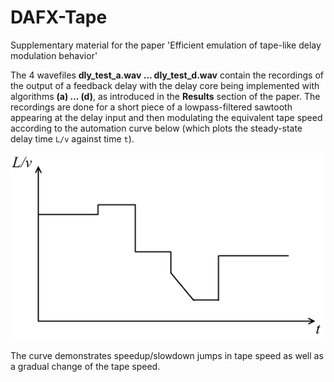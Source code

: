 # DAFX-Tape
Supplementary material for the paper 'Efficient emulation of tape-like delay modulation behavior'

The 4 wavefiles __dly\_test\_a.wav ... dly\_test\_d.wav__ contain the recordings of the output of a feedback delay with the delay core being implemented with algorithms __(a) ... (d)__, as introduced in the __Results__ section of the paper. The recordings are done for a short piece of a lowpass-filtered sawtooth appearing at the delay input and then modulating the equivalent tape speed according to the automation curve below (which plots the steady-state delay time `L/v` against time `t`).

![Alt text](pics/curve1a.png "Modulation curve")

The curve demonstrates speedup/slowdown jumps in tape speed as well as a gradual change of the tape speed.